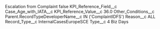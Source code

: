 <?xml version="1.0" encoding="UTF-8"?>
<CustomMetadata xmlns="http://soap.sforce.com/2006/04/metadata" xmlns:xsi="http://www.w3.org/2001/XMLSchema-instance" xmlns:xsd="http://www.w3.org/2001/XMLSchema">
    <label>Escalation from Complaint</label>
    <protected>false</protected>
    <values>
        <field>KPI_Reference_Field__c</field>
        <value xsi:type="xsd:string">Case_Age_with_IATA__c</value>
    </values>
    <values>
        <field>KPI_Reference_Value__c</field>
        <value xsi:type="xsd:double">36.0</value>
    </values>
    <values>
        <field>Other_Conditions__c</field>
        <value xsi:type="xsd:string">Parent.RecordTypeDeveloperName__c IN (&apos;ComplaintIDFS&apos;)</value>
    </values>
    <values>
        <field>Reason__c</field>
        <value xsi:type="xsd:string">ALL</value>
    </values>
    <values>
        <field>Record_Type__c</field>
        <value xsi:type="xsd:string">InternalCasesEuropeSCE</value>
    </values>
    <values>
        <field>Type__c</field>
        <value xsi:type="xsd:string">4 Biz Days</value>
    </values>
</CustomMetadata>

